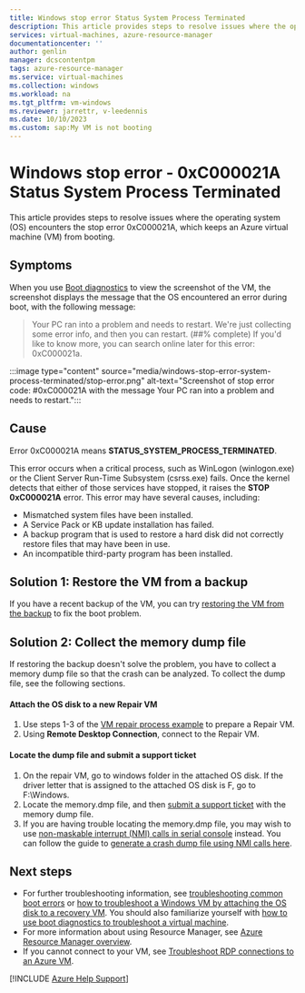 ```yaml
---
title: Windows stop error Status System Process Terminated
description: This article provides steps to resolve issues where the operating system encounters the stop error 0xC000021A, which prevents the booting of an Azure virtual machine.
services: virtual-machines, azure-resource-manager
documentationcenter: ''
author: genlin
manager: dcscontentpm
tags: azure-resource-manager
ms.service: virtual-machines
ms.collection: windows
ms.workload: na
ms.tgt_pltfrm: vm-windows
ms.reviewer: jarrettr, v-leedennis
ms.date: 10/10/2023
ms.custom: sap:My VM is not booting
---
```


# Windows stop error - 0xC000021A Status System Process Terminated

This article provides steps to resolve issues where the operating system (OS) encounters the stop error 0xC000021A, which keeps an Azure virtual machine (VM) from booting.

## Symptoms

When you use [Boot diagnostics](./boot-diagnostics.md) to view the screenshot of the VM, the screenshot displays the message that the OS encountered an error during boot, with the following message:

> Your PC ran into a problem and needs to restart. We're just collecting some error info, and then you can restart. (##% complete) If you'd like to know more, you can search online later for this error: 0xC000021a.

:::image type="content" source="media/windows-stop-error-system-process-terminated/stop-error.png" alt-text="Screenshot of stop error code: #0xC000021A with the message Your PC ran into a problem and needs to restart.":::

## Cause

Error 0xC000021A means **STATUS_SYSTEM_PROCESS_TERMINATED**.

This error occurs when a critical process, such as WinLogon (winlogon.exe) or the Client Server Run-Time Subsystem (csrss.exe) fails. Once the kernel detects that either of those services have stopped, it raises the **STOP 0xC000021A** error. This error may have several causes, including:

- Mismatched system files have been installed.
- A Service Pack or KB update installation has failed.
- A backup program that is used to restore a hard disk did not correctly restore files that may have been in use.
- An incompatible third-party program has been installed.

## Solution 1: Restore the VM from a backup

If you have a recent backup of the VM, you can try [restoring the VM from the backup](/azure/backup/backup-azure-arm-restore-vms) to fix the boot problem.

## Solution 2: Collect the memory dump file

If restoring the backup doesn't solve the problem, you have to collect a memory dump file so that the crash can be analyzed. To collect the dump file, see the following sections.

#### Attach the OS disk to a new Repair VM

1. Use steps 1-3 of the [VM repair process example](./repair-windows-vm-using-azure-virtual-machine-repair-commands.md#repair-process-example) to prepare a Repair VM.
2. Using **Remote Desktop Connection**, connect to the Repair VM.

#### Locate the dump file and submit a support ticket

1. On the repair VM, go to windows folder in the attached OS disk. If the driver letter that is assigned to the attached OS disk is F, go to F:\Windows.
2. Locate the memory.dmp file, and then [submit a support ticket](https://portal.azure.com/?#blade/Microsoft_Azure_Support/HelpAndSupportBlade) with the memory dump file.
3. If you are having trouble locating the memory.dmp file, you may wish to use [non-maskable interrupt (NMI) calls in serial console](./serial-console-windows.md#use-the-serial-console-for-nmi-calls) instead. You can follow the guide to [generate a crash dump file using NMI calls here](/windows/client-management/generate-kernel-or-complete-crash-dump).

## Next steps

- For further troubleshooting information, see [troubleshooting common boot errors](./boot-error-troubleshoot.md) or [how to troubleshoot a Windows VM by attaching the OS disk to a recovery VM](./troubleshoot-recovery-disks-windows.md). You should also familiarize yourself with [how to use boot diagnostics to troubleshoot a virtual machine](./boot-diagnostics.md).
- For more information about using Resource Manager, see [Azure Resource Manager overview](/azure/azure-resource-manager/management/overview).
- If you cannot connect to your VM, see [Troubleshoot RDP connections to an Azure VM](./troubleshoot-rdp-connection.md).

[!INCLUDE [Azure Help Support](../../../includes/azure-help-support.md)]
